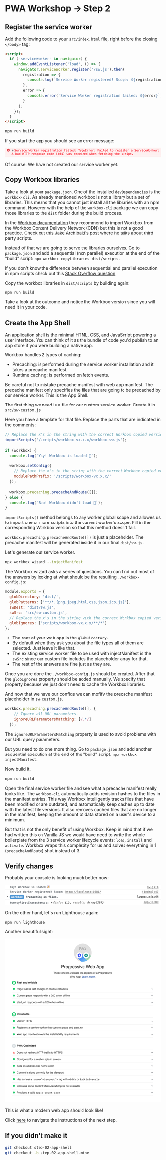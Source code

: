 # PWA Workshop -> Step 2

## Register the service worker

Add the following code to your `src/index.html` file, right before the closing `</body>` tag:

```html
<script>
  if ('serviceWorker' in navigator) {
    window.addEventListener('load', () => {
      navigator.serviceWorker.register('/sw.js').then(
        registration => {
          console.log(`Service Worker registered! Scope: ${registration.scope}`);
        },
        error => {
          console.error(`Service Worker registration failed: ${error}`);
        }
      );
    });
  }
</script>
```

```bash
npm run build
```

If you start the app you should see an error message:

<img src="visuals/non-registered-sw-error.png">

Of course. We have not created our service worker yet.

## Copy Workbox libraries

Take a look at your `package.json`. One of the installed `devDependencies` is the `workbox-cli`. As already mentioned workbox is not a library but a set of libraries. This means that you cannot just install all the libraries with an npm command. However with the help of the `workbox-cli` package we can copy those libraries to the `dist` folder during the build process.

In the [Workbox documentation](https://developers.google.com/web/tools/workbox/guides/get-started#importing_workbox) they recommend to import Workbox from the Workbox Content Delivery Network (CDN) but this is not a good practice. Check out [this Jake Archibald's post](https://jakearchibald.com/2018/third-party-css-is-not-safe/) where he talks about third party scripts.

Instead of that we are going to serve the libraries ourselves. Go to `package.json` and add a sequential (non parallel) execution at the end of the "build" script: `npx workbox copyLibraries dist/scripts`.

If you don't know the difference between sequential and parallel execution in npm scripts check out this [Stack Overflow question](https://stackoverflow.com/questions/39172536/running-npm-scripts-sequentially/39172660#answer-39172660)

Copy the workbox libraries in `dist/scripts` by building again:

```bash
npm run build
```

Take a look at the outcome and notice the Workbox version since you will need it in your code.

## Create the App Shell

An application shell is the minimal HTML, CSS, and JavaScript powering a user interface. You can think of it as the bundle of code you'd publish to an app store if you were building a native app.

Workbox handles 2 types of caching:

* Precaching: is performed during the service worker installation and it takes a precache manifest.
* Runtime caching: is performed on fetch events.

Be careful not to mistake precache manifest with web app manifest. The precache manifest only specifies the files that are going to be precached by our service worker. This is the App Shell.

The first thing we need is a file for our custom service worker. Create it in `src/sw-custom.js`.

Here you have a template for that file. Replace the parts that are indicated in the comments:

```javascript
// Replace the x's in the string with the correct Workbox copied version!
importScripts('/scripts/workbox-vx.x.x/workbox-sw.js');

if (workbox) {
  console.log(`Yay! Workbox is loaded 🎉`);

  workbox.setConfig({
    // Replace the x's in the string with the correct Workbox copied version!
    modulePathPrefix: '/scripts/workbox-vx.x.x/'
  });

  workbox.precaching.precacheAndRoute([]);
} else {
  console.log(`Boo! Workbox didn't load 😬`);
}
```

`importScripts()` method belongs to any worker global scope and allowes us to import one or more scripts into the current worker's scope. Fill in the corresponding Workbox version so that this method doesn't fail.

`workbox.precaching.precacheAndRoute([])` is just a placeholder. The precache manifest will be generated inside it in our final `dist/sw.js`. 

Let's generate our service worker.

```bash
npx workbox wizard --injectManifest
```

The Workbox wizard asks a series of questions. You can find out most of the answers by looking at what should be the resulting `./workbox-config.js`:

```javascript
module.exports = {
  globDirectory: 'dist/',
  globPatterns: ['**/*.{png,jpeg,html,css,json,ico,js}'],
  swDest: 'dist/sw.js',
  swSrc: 'src/sw-custom.js',
  // Replace the x's in the string with the correct Workbox copied version!
  globIgnores: ['scripts/workbox-vx.x.x/**/*']
};
```

* The root of your web app is the `globDirectory`.
* By default when they ask you about the file types all of them are selected. Just leave it like that.
* The existing service worker file to be used with injectManifest is the `swSrc` since our custom file includes the placeholder array for that.
* The rest of the answers are fine just as they are.

Once you are done the `./workbox-config.js` should be created. After that the `globIgnores` property should be added manually. We specify that property because we just don't need to cache the Workbox libraries.

And now that we have our configs we can mofify the precache manifest placeholder in `sw-custom.js`.

```javascript
workbox.precaching.precacheAndRoute([], {
    // Ignore all URL parameters.
    ignoreURLParametersMatching: [/.*/]
  });
```

The `ignoreURLParametersMatching` property is used to avoid problems with our URL query parameters.

But you need to do one more thing. Go to `package.json` and add another sequential execution at the end of the "build" script: `npx workbox injectManifest`.

Now build it.

```bash
npm run build
```

Open the final service worker file and see what a precache manifest really looks like. The `workbox-cli` automatically adds revision hashes to the files in the manifest entries. This way Workbox intelligently tracks files that have been modified or are outdated, and automatically keep caches up to date with the latest file versions. It also removes cached files that are no longer in the manifest, keeping the amount of data stored on a user's device to a minimum.

But that is not the only benefit of using Workbox. Keep in mind that if we had written this on Vanilla JS we would have need to write the whole boilerplate from the 3 service worker lifecycle events: `load`, `install` and `activate`. Workbox wraps this complexity for us and solves everything in 1 (`precacheAndRoute`) shot instead of 3.

## Verify changes

Probably your console is looking much better now:

<img src="visuals/registered-sw-log.png">

On the other hand, let's run Lighthouse again:

```bash
npm run lighthouse
```

Another beautiful sight:

<img src="visuals/lighthouse-final-stats.png">

This is what a modern web app should look like!

Click [here](https://github.com/kaplan81/rick-morty-pwa-workbox/tree/step-03-offline-experience) to navigate the instructions of the next step. 

## If you didn't make it

```bash
git checkout step-02-app-shell
git checkout -b step-02-app-shell-mine
```
